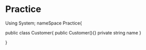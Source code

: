 # Practice
Using System;
 nameSpace Practice{
 
  public class Customer{
   public Customer(){}
  private string name
  }
 
 }
